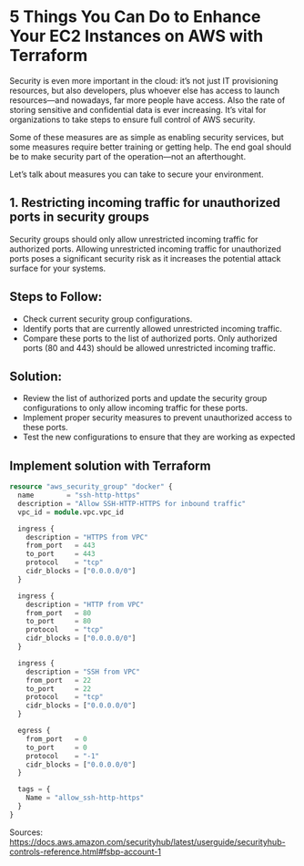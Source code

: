 # 5 Things You Can Do to Enhance Your EC2 Instances on AWS with Terraform

Security is even more important in the cloud: it’s not just IT provisioning resources, but also developers, plus whoever else has access to launch resources—and nowadays, far more people have access. Also the rate of storing sensitive and confidential data is ever increasing. It’s vital for organizations to take steps to ensure full control of AWS security.

Some of these measures are as simple as enabling security services, but some measures require better training or getting help. The end goal should be to make security part of the operation—not an afterthought.

Let’s talk about  measures you can take to secure your environment.

## 1. Restricting incoming traffic for unauthorized ports in security groups
Security groups should only allow unrestricted incoming traffic for authorized ports.
Allowing unrestricted incoming traffic for unauthorized ports poses a significant security risk as it increases the potential attack surface for your systems.

## Steps to Follow:
- Check current security group configurations.
- Identify ports that are currently allowed unrestricted incoming traffic.
- Compare these ports to the list of authorized ports. Only authorized ports (80 and 443) should be allowed unrestricted incoming traffic.

## Solution:

- Review the list of authorized ports and update the security group configurations to only allow incoming traffic for these ports.
- Implement proper security measures to prevent unauthorized access to these ports.
- Test the new configurations to ensure that they are working as expected

## Implement solution with Terraform

``` terraform
resource "aws_security_group" "docker" {
  name        = "ssh-http-https"
  description = "Allow SSH-HTTP-HTTPS for inbound traffic"
  vpc_id = module.vpc.vpc_id

  ingress {
    description = "HTTPS from VPC"
    from_port   = 443
    to_port     = 443
    protocol    = "tcp"
    cidr_blocks = ["0.0.0.0/0"]
  }

  ingress {
    description = "HTTP from VPC"
    from_port   = 80
    to_port     = 80
    protocol    = "tcp"
    cidr_blocks = ["0.0.0.0/0"]
  }

  ingress {
    description = "SSH from VPC"
    from_port   = 22
    to_port     = 22
    protocol    = "tcp"
    cidr_blocks = ["0.0.0.0/0"]
  }

  egress {
    from_port   = 0
    to_port     = 0
    protocol    = "-1"
    cidr_blocks = ["0.0.0.0/0"]
  }

  tags = {
    Name = "allow_ssh-http-https"
  }
}
```



Sources: 
https://docs.aws.amazon.com/securityhub/latest/userguide/securityhub-controls-reference.html#fsbp-account-1
